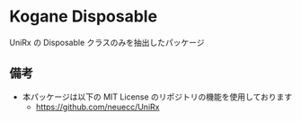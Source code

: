 # Kogane Disposable

UniRx の Disposable クラスのみを抽出したパッケージ

## 備考

* 本パッケージは以下の MIT License のリポジトリの機能を使用しております
    * https://github.com/neuecc/UniRx